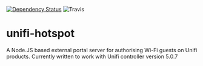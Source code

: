 [![Dependency Status](https://david-dm.org/woodjamie/unifi-hotspot.svg)](https://david-dm.org/woodjamie/unifi-hotspot)
![Travis](https://travis-ci.org/woodjamie/unifi-hotspot.svg?branch=master)
# unifi-hotspot
A Node.JS based external portal server for authorising Wi-Fi guests on Unifi products.
Currently written to work with Unifi controller version  5.0.7
